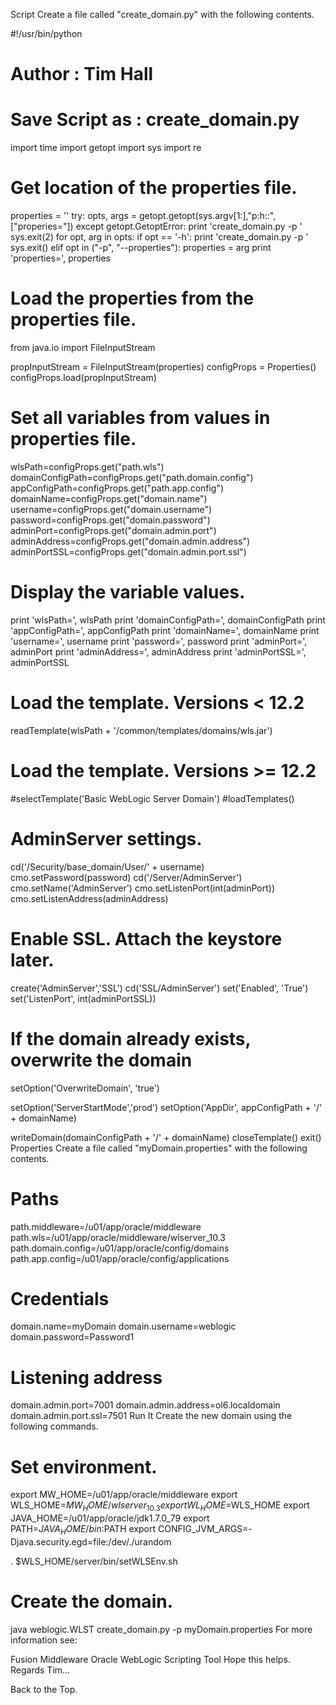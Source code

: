 Script
Create a file called "create_domain.py" with the following contents.

#!/usr/bin/python
# Author : Tim Hall
# Save Script as : create_domain.py

import time
import getopt
import sys
import re

# Get location of the properties file.
properties = ''
try:
   opts, args = getopt.getopt(sys.argv[1:],"p:h::",["properies="])
except getopt.GetoptError:
   print 'create_domain.py -p <path-to-properties-file>'
   sys.exit(2)
for opt, arg in opts:
   if opt == '-h':
      print 'create_domain.py -p <path-to-properties-file>'
      sys.exit()
   elif opt in ("-p", "--properties"):
      properties = arg
print 'properties=', properties

# Load the properties from the properties file.
from java.io import FileInputStream
 
propInputStream = FileInputStream(properties)
configProps = Properties()
configProps.load(propInputStream)

# Set all variables from values in properties file.
wlsPath=configProps.get("path.wls")
domainConfigPath=configProps.get("path.domain.config")
appConfigPath=configProps.get("path.app.config")
domainName=configProps.get("domain.name")
username=configProps.get("domain.username")
password=configProps.get("domain.password")
adminPort=configProps.get("domain.admin.port")
adminAddress=configProps.get("domain.admin.address")
adminPortSSL=configProps.get("domain.admin.port.ssl")

# Display the variable values.
print 'wlsPath=', wlsPath
print 'domainConfigPath=', domainConfigPath
print 'appConfigPath=', appConfigPath
print 'domainName=', domainName
print 'username=', username
print 'password=', password
print 'adminPort=', adminPort
print 'adminAddress=', adminAddress
print 'adminPortSSL=', adminPortSSL

# Load the template. Versions < 12.2
readTemplate(wlsPath + '/common/templates/domains/wls.jar')

# Load the template. Versions >= 12.2
#selectTemplate('Basic WebLogic Server Domain')
#loadTemplates()

# AdminServer settings.
cd('/Security/base_domain/User/' + username)
cmo.setPassword(password)
cd('/Server/AdminServer')
cmo.setName('AdminServer')
cmo.setListenPort(int(adminPort))
cmo.setListenAddress(adminAddress)

# Enable SSL. Attach the keystore later.
create('AdminServer','SSL')
cd('SSL/AdminServer')
set('Enabled', 'True')
set('ListenPort', int(adminPortSSL))

# If the domain already exists, overwrite the domain
setOption('OverwriteDomain', 'true')

setOption('ServerStartMode','prod')
setOption('AppDir', appConfigPath + '/' + domainName)

writeDomain(domainConfigPath + '/' + domainName)
closeTemplate()
exit()
Properties
Create a file called "myDomain.properties" with the following contents.

# Paths
path.middleware=/u01/app/oracle/middleware
path.wls=/u01/app/oracle/middleware/wlserver_10.3
path.domain.config=/u01/app/oracle/config/domains
path.app.config=/u01/app/oracle/config/applications

# Credentials
domain.name=myDomain
domain.username=weblogic
domain.password=Password1

# Listening address
domain.admin.port=7001
domain.admin.address=ol6.localdomain
domain.admin.port.ssl=7501
Run It
Create the new domain using the following commands.

# Set environment.
export MW_HOME=/u01/app/oracle/middleware
export WLS_HOME=$MW_HOME/wlserver_10.3
export WL_HOME=$WLS_HOME
export JAVA_HOME=/u01/app/oracle/jdk1.7.0_79
export PATH=$JAVA_HOME/bin:$PATH
export CONFIG_JVM_ARGS=-Djava.security.egd=file:/dev/./urandom

. $WLS_HOME/server/bin/setWLSEnv.sh

# Create the domain.
java weblogic.WLST create_domain.py -p myDomain.properties
For more information see:

Fusion Middleware Oracle WebLogic Scripting Tool
Hope this helps. Regards Tim...

Back to the Top.

